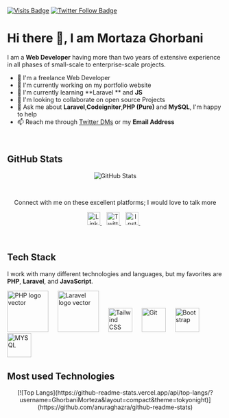 [![Visits Badge](https://badges.pufler.dev/visits/GhorbaniMorteza/GhorbaniMorteza?color=2D9CDB&style=for-the-badge)](https://github.com/GhorbaniMorteza)
[![Twitter Follow Badge](https://img.shields.io/twitter/follow/M_Ghorbani_?color=2D9CDB&logo=twitter&style=for-the-badge)](https://twitter.com/M_Ghorbani_)
# Hi there 👋, I am Mortaza Ghorbani 

I am a **Web Developer**  having more than two years of extensive experience in all phases of small-scale to enterprise-scale projects.


- 🏢  I'm a freelance Web Developer 
- 🔭 I'm currently working on my portfolio website
- 🌱 I'm currently learning **Laravel ** and **JS**
- 👯 I'm looking to collaborate on open source Projects
- 💬 Ask me about **Laravel**,**Codeigniter**,**PHP (Pure)** and **MySQL**, I'm happy to help
- 📫 Reach me through [Twitter DMs](https://twitter.com/M_Ghorbani_) or my **Email Address**


<br>

## GitHub Stats

<p align="center">
 <img src="https://github-readme-stats.vercel.app/api?username=GhorbaniMorteza&show_icons=true&theme=dracula" alt="GitHub Stats" />

</p><br />
<p align="center">Connect with me on these excellent platforms; I would love to talk more</p>

<p align="center">
 <a href="https://www.linkedin.com/in/mortaza-ghorbani-bab761143">
  <img src="https://cdn.worldvectorlogo.com/logos/linkedin-icon-2.svg" title="LinkedIn" alt="Linkedin Account" width="30" />
</a> &ensp;
<a href="https://twitter.com/M_Ghorbani_">
  <img src="https://cdn.worldvectorlogo.com/logos/twitter-3.svg" title="Twitter" alt="Twitter Account" width="30" />
</a> &ensp;
<a href="https://www.instagram.com/mrtz.gh">
  <img src="https://cdn.worldvectorlogo.com/logos/instagram-5.svg" title="Instagram" alt="Instagram Account" width="30" />
</a> &ensp;
</p><br />

## Tech Stack
 
I work with many different technologies and languages, but my favorites are **PHP**, **Laravel**, and **JavaScript**.


<img  src="https://cdn.worldvectorlogo.com/logos/php-1.svg" alt="PHP logo vector" width="96" /> &emsp;
<img class="larger" src="https://cdn.worldvectorlogo.com/logos/laravel-1.svg" alt="Laravel logo vector" width="96" /> &emsp;
<img src="https://cdn.worldvectorlogo.com/logos/logo-javascript.svg" title="JS" alt="Tailwind CSS Logo" width="56" /> &emsp;
<img src="https://cdn.worldvectorlogo.com/logos/git-icon.svg" title="Git" alt="Git" width="56" /> &emsp;
<img src="https://cdn.worldvectorlogo.com/logos/bootstrap-5-1.svg" title="Bootstrap" alt="Bootstrap" width="56" /> &emsp;
<img src="https://cdn.worldvectorlogo.com/logos/mysql-6.svg" title="MYSQL" alt="MYSQL" width="56" /> &emsp;




## Most used Technologies 
 <p align="center">
  [![Top Langs](https://github-readme-stats.vercel.app/api/top-langs/?username=GhorbaniMorteza&layout=compact&theme=tokyonight)](https://github.com/anuraghazra/github-readme-stats)
</p><br />  

